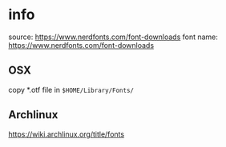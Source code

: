 # info
source: https://www.nerdfonts.com/font-downloads
font name: https://www.nerdfonts.com/font-downloads

## OSX
copy *.otf file in `$HOME/Library/Fonts/`

## Archlinux
https://wiki.archlinux.org/title/fonts
